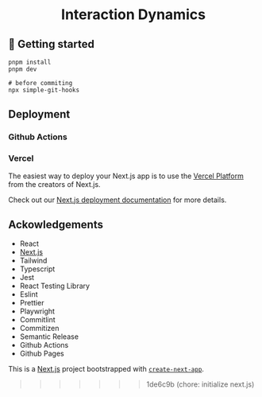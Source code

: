 <h1 align="center">
  Interaction Dynamics
</h1>

## 🚀 Getting started

```shell
pnpm install
pnpm dev

# before commiting
npx simple-git-hooks
```

## Deployment

### Github Actions

### Vercel

The easiest way to deploy your Next.js app is to use the [Vercel Platform](https://vercel.com/new?utm_medium=default-template&filter=next.js&utm_source=create-next-app&utm_campaign=create-next-app-readme) from the creators of Next.js.

Check out our [Next.js deployment documentation](https://nextjs.org/docs/deployment) for more details.

## Ackowledgements

- React
- [Next.js](https://nextjs.org/)
- Tailwind
- Typescript
- Jest
- React Testing Library
- Eslint
- Prettier
- Playwright
- Commitlint
- Commitizen
- Semantic Release
- Github Actions
- Github Pages

This is a [Next.js](https://nextjs.org/) project bootstrapped with [`create-next-app`](https://github.com/vercel/next.js/tree/canary/packages/create-next-app).

> > > > > > > 1de6c9b (chore: initialize next.js)
